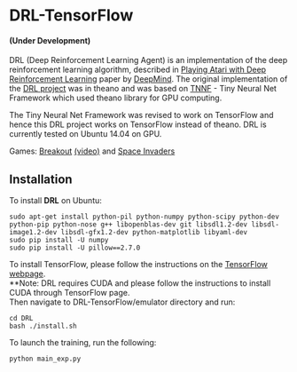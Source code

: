 # DRL-TensorFlow
#### (Under Development)
DRL (Deep Reinforcement Learning Agent) is an implementation of the deep reinforcement learning algorithm, described in [Playing Atari with Deep Reinforcement Learning](http://www.cs.toronto.edu/~vmnih/docs/dqn.pdf)
paper by [DeepMind](http://deepmind.com/).
The original implementation of the [DRL project](https://github.com/DSG-SoftServe/DRL) was in theano and was based 
on [TNNF](http://tnnf.readthedocs.org/en/latest/) - Tiny Neural Net Framework which used theano library for GPU computing.

The Tiny Neural Net Framework was revised to work on TensorFlow and hence this DRL project works on TensorFlow instead of theano.
DRL is currently tested on Ubuntu 14.04 on GPU.

Games: [Breakout](https://en.wikipedia.org/wiki/Breakout_(video_game)) [(video)](http://youtu.be/T58HkwX-OuI) and [Space Invaders](https://en.wikipedia.org/wiki/Space_Invaders)


## Installation
To install **DRL** on Ubuntu:
```
sudo apt-get install python-pil python-numpy python-scipy python-dev python-pip python-nose g++ libopenblas-dev git libsdl1.2-dev libsdl-image1.2-dev libsdl-gfx1.2-dev python-matplotlib libyaml-dev
sudo pip install -U numpy
sudo pip install -U pillow==2.7.0
```
To install TensorFlow, please follow the instructions on the [TensorFlow webpage](https://www.tensorflow.org/versions/r0.7/get_started/os_setup.html#download-and-setup).<br />
**Note: DRL requires CUDA and please follow the instructions to install CUDA through TensorFlow page.<br />
Then navigate to DRL-TensorFlow/emulator directory and run:
```
cd DRL
bash ./install.sh
```
To launch the training, run the following:
```
python main_exp.py
```
